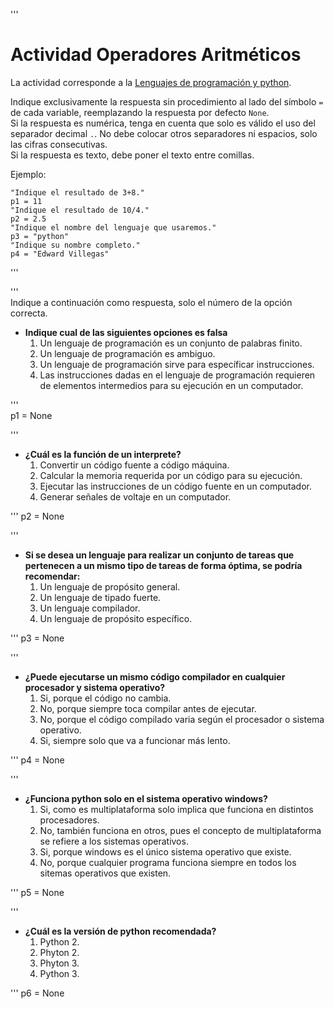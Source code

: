 '''  
# Actividad Operadores Aritméticos

La actividad corresponde a la [Lenguajes de programación y python](../lecturas/t1l1.md).  

Indique exclusivamente la respuesta sin procedimiento al lado del símbolo `=` de cada variable, reemplazando la respuesta por defecto `None`.  
Si la respuesta es numérica, tenga en cuenta que solo es válido el uso del separador decimal `.`. No debe colocar otros separadores ni espacios, solo las cifras consecutivas.  
Si la respuesta es texto, debe poner el texto entre comillas.  

Ejemplo:  

    "Indique el resultado de 3+8."
    p1 = 11  
    "Indique el resultado de 10/4."  
    p2 = 2.5  
    "Indique el nombre del lenguaje que usaremos."
    p3 = "python"
    "Indique su nombre completo."  
    p4 = "Edward Villegas"
'''  

'''  
Indique a continuación como respuesta, solo el número de la opción correcta.  

+   __Indique cual de las siguientes opciones es falsa__  
    1.  Un lenguaje de programación es un conjunto de palabras finito.  
    1.  Un lenguaje de programación es ambiguo.  
    1.  Un lenguaje de programación sirve para específicar instrucciones.  
    1.  Las instrucciones dadas en el lenguaje de programación requieren de elementos intermedios para su ejecución en un computador.  

'''  
p1 = None  

'''
+   __¿Cuál es la función de un interprete?__  
    1.  Convertir un código fuente a código máquina.  
    1.  Calcular la memoria requerida por un código para su ejecución.  
    1.  Ejecutar las instrucciones de un código fuente en un computador.  
    1.  Generar señales de voltaje en un computador.  

'''
p2 = None  

'''
+   __Si se desea un lenguaje para realizar un conjunto de tareas que pertenecen a un mismo tipo de tareas de forma óptima, se podría recomendar:__  
    1.  Un lenguaje de propósito general.  
    1.  Un lenguaje de tipado fuerte.  
    1.  Un lenguaje compilador.  
    1.  Un lenguaje de propósito específico.  

'''
p3 = None  

'''
+   __¿Puede ejecutarse un mismo código compilador en cualquier procesador y sistema operativo?__  
    1.  Si, porque el código no cambia.  
    1.  No, porque siempre toca compilar antes de ejecutar.  
    1.  No, porque el código compilado varia según el procesador o sistema operativo.  
    1.  Si, siempre solo que va a funcionar más lento.  

'''
p4 = None  

'''
+   __¿Funciona python solo en el sistema operativo windows?__  
    1.  Si, como es multiplataforma solo implica que funciona en distintos procesadores.  
    1.  No, también funciona en otros, pues el concepto de multiplataforma se refiere a los sistemas operativos.  
    1.  Si, porque windows es el único sistema operativo que existe.  
    1.  No, porque cualquier programa funciona siempre en todos los sitemas operativos que existen.  

'''
p5 = None  

'''
+   __¿Cuál es la versión de python recomendada?__  
    1.  Python 2.  
    1.  Phyton 2.  
    1.  Phyton 3.  
    1.  Python 3.  

'''
p6 = None
